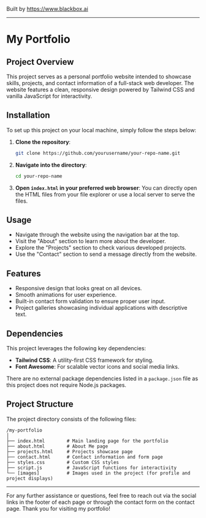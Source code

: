 
Built by https://www.blackbox.ai

---

# My Portfolio

## Project Overview
This project serves as a personal portfolio website intended to showcase skills, projects, and contact information of a full-stack web developer. The website features a clean, responsive design powered by Tailwind CSS and vanilla JavaScript for interactivity.

## Installation
To set up this project on your local machine, simply follow the steps below:

1. **Clone the repository**:
   ```bash
   git clone https://github.com/yourusername/your-repo-name.git
   ```

2. **Navigate into the directory**:
   ```bash
   cd your-repo-name
   ```

3. **Open `index.html` in your preferred web browser**:
   You can directly open the HTML files from your file explorer or use a local server to serve the files.

## Usage
- Navigate through the website using the navigation bar at the top.
- Visit the "About" section to learn more about the developer.
- Explore the "Projects" section to check various developed projects.
- Use the "Contact" section to send a message directly from the website.

## Features
- Responsive design that looks great on all devices.
- Smooth animations for user experience.
- Built-in contact form validation to ensure proper user input.
- Project galleries showcasing individual applications with descriptive text.

## Dependencies
This project leverages the following key dependencies:
- **Tailwind CSS**: A utility-first CSS framework for styling.
- **Font Awesome**: For scalable vector icons and social media links.

There are no external package dependencies listed in a `package.json` file as this project does not require Node.js packages.

## Project Structure
The project directory consists of the following files:

```
/my-portfolio
│
├── index.html        # Main landing page for the portfolio
├── about.html        # About Me page
├── projects.html     # Projects showcase page
├── contact.html      # Contact information and form page
├── styles.css        # Custom CSS styles
├── script.js         # JavaScript functions for interactivity
└── [images]          # Images used in the project (for profile and project displays)
```

---

For any further assistance or questions, feel free to reach out via the social links in the footer of each page or through the contact form on the contact page. Thank you for visiting my portfolio!